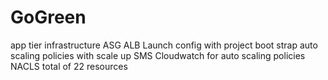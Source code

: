 # GoGreen
app tier infrastructure
ASG
ALB
Launch config with project boot strap
auto scaling policies with scale up SMS 
Cloudwatch for auto scaling policies
NACLS
total of 22 resources
